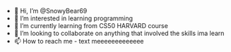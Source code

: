 - 👋 Hi, I’m @SnowyBear69
- 👀 I’m interested in learning programming
- 🌱 I’m currently learning from CS50 HARVARD course
- 💞️ I’m looking to collaborate on anything that involved the skills ima learn 
- 📫 How to reach me - text meeeeeeeeeeeee

<!---
SnowyBear69/SnowyBear69 is a ✨ special ✨ repository because its `README.md` (this file) appears on your GitHub profile.
You can click the Preview link to take a look at your changes.
--->
